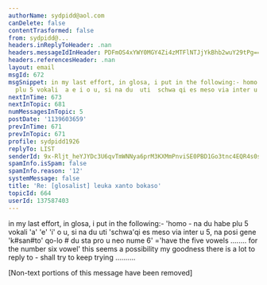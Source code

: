 ```yaml
---
authorName: sydpidd@aol.com
canDelete: false
contentTrasformed: false
from: sydpidd@...
headers.inReplyToHeader: .nan
headers.messageIdInHeader: PDFmOS4xYWY0MGY4Zi4zMTFlNTJjYkBhb2wuY29tPg==
headers.referencesHeader: .nan
layout: email
msgId: 672
msgSnippet: in my last effort, in glosa, i put in the following:- homo - na du habe
  plu 5 vokali  a e i o u, si na du  uti  schwa qi es meso via inter u 5, na posi
nextInTime: 673
nextInTopic: 681
numMessagesInTopic: 5
postDate: '1139603659'
prevInTime: 671
prevInTopic: 671
profile: sydpidd1926
replyTo: LIST
senderId: 9x-Rljt_heYJYDc3U6qvTmWNNya6prM3KXMmPnviSE0PBD1Go3tnc4EQR4s0sUnWH_W1eexn
spamInfo.isSpam: false
spamInfo.reason: '12'
systemMessage: false
title: 'Re: [glosalist] leuka xanto bokaso'
topicId: 664
userId: 137587403
---
```


in my last effort, in glosa, i put in the following:-
'homo - na du 
habe plu 5 vokali  'a' 'e' 'i' o u, si na du  uti  'schwa'qi es 
meso via inter u 5, na posi gene 'k#san#to' qo-lo #  du sta pro  u neo nume 
6' 
='have the five vowels ........ for the number six vowel'
this seems a possibility
my goodness there is a lot to reply to - shall try to keep trying  ..........


[Non-text portions of this message have been removed]


